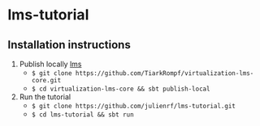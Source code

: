 lms-tutorial
============

## Installation instructions

1. Publish locally [lms](https://github.com/tiarkrompf/virtualization-lms-core)
    * `$ git clone https://github.com/TiarkRompf/virtualization-lms-core.git`
    * `$ cd virtualization-lms-core && sbt publish-local`
2. Run the tutorial
    * `$ git clone https://github.com/julienrf/lms-tutorial.git`
    * `$ cd lms-tutorial && sbt run`
